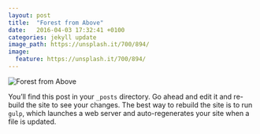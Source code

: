 ```yaml
---
layout: post
title:  "Forest from Above"
date:   2016-04-03 17:32:41 +0100
categories: jekyll update
image_path: https://unsplash.it/700/894/
image:
  feature: https://unsplash.it/700/894/
---
```


![Forest from Above](https://unsplash.it/700/894/)

You’ll find this post in your `_posts` directory. Go ahead and edit it and re-build the site to see your changes. The best way to rebuild the site is to run `gulp`, which launches a web server and auto-regenerates your site when a file is updated.
